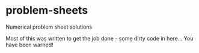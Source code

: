 # problem-sheets
Numerical problem sheet solutions


Most of this was written to get the job done - some dirty code in here... You have been warned!
